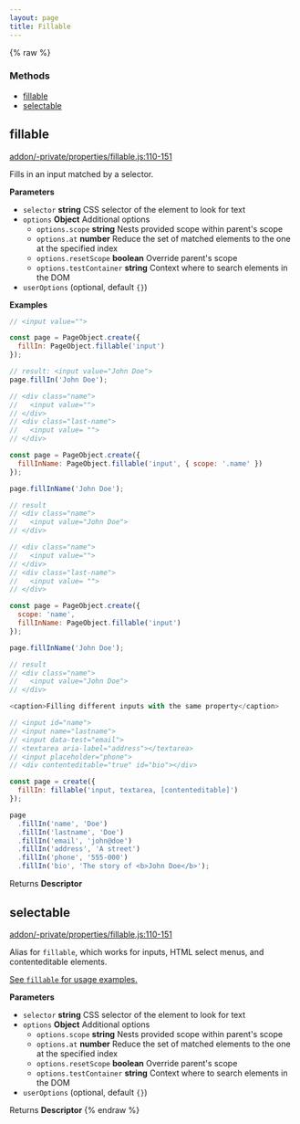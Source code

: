 ```yaml
---
layout: page
title: Fillable
---
```


{% raw %}
### Methods

- [fillable](#fillable)
- [selectable](#selectable)

## fillable

[addon/-private/properties/fillable.js:110-151](https://github.com/san650/ember-cli-page-object/blob/f70ce5d253619a25948ed1de7c34cb3f3978c953/addon/-private/properties/fillable.js#L110-L151 "Source code on GitHub")

Fills in an input matched by a selector.

**Parameters**

-   `selector` **string** CSS selector of the element to look for text
-   `options` **Object** Additional options
    -   `options.scope` **string** Nests provided scope within parent's scope
    -   `options.at` **number** Reduce the set of matched elements to the one at the specified index
    -   `options.resetScope` **boolean** Override parent's scope
    -   `options.testContainer` **string** Context where to search elements in the DOM
-   `userOptions`   (optional, default `{}`)

**Examples**

```javascript
// <input value="">

const page = PageObject.create({
  fillIn: PageObject.fillable('input')
});

// result: <input value="John Doe">
page.fillIn('John Doe');
```

```javascript
// <div class="name">
//   <input value="">
// </div>
// <div class="last-name">
//   <input value= "">
// </div>

const page = PageObject.create({
  fillInName: PageObject.fillable('input', { scope: '.name' })
});

page.fillInName('John Doe');

// result
// <div class="name">
//   <input value="John Doe">
// </div>
```

```javascript
// <div class="name">
//   <input value="">
// </div>
// <div class="last-name">
//   <input value= "">
// </div>

const page = PageObject.create({
  scope: 'name',
  fillInName: PageObject.fillable('input')
});

page.fillInName('John Doe');

// result
// <div class="name">
//   <input value="John Doe">
// </div>
```

```javascript
<caption>Filling different inputs with the same property</caption>

// <input id="name">
// <input name="lastname">
// <input data-test="email">
// <textarea aria-label="address"></textarea>
// <input placeholder="phone">
// <div contenteditable="true" id="bio"></div>

const page = create({
  fillIn: fillable('input, textarea, [contenteditable]')
});

page
  .fillIn('name', 'Doe')
  .fillIn('lastname', 'Doe')
  .fillIn('email', 'john@doe')
  .fillIn('address', 'A street')
  .fillIn('phone', '555-000')
  .fillIn('bio', 'The story of <b>John Doe</b>');
```

Returns **Descriptor** 

## selectable

[addon/-private/properties/fillable.js:110-151](https://github.com/san650/ember-cli-page-object/blob/f70ce5d253619a25948ed1de7c34cb3f3978c953/addon/-private/properties/fillable.js#L110-L151 "Source code on GitHub")

Alias for `fillable`, which works for inputs, HTML select menus, and
contenteditable elements.

[See `fillable` for usage examples.](#fillable)

**Parameters**

-   `selector` **string** CSS selector of the element to look for text
-   `options` **Object** Additional options
    -   `options.scope` **string** Nests provided scope within parent's scope
    -   `options.at` **number** Reduce the set of matched elements to the one at the specified index
    -   `options.resetScope` **boolean** Override parent's scope
    -   `options.testContainer` **string** Context where to search elements in the DOM
-   `userOptions`   (optional, default `{}`)

Returns **Descriptor** 
{% endraw %}